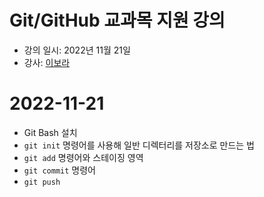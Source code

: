 # Git/GitHub 교과목 지원 강의

- 강의 일시: 2022년 11월 21일
- 강사: [이보라](https://github.com/Violet-Bora-Lee)

# 2022-11-21

- Git Bash 설치
- `git init` 명령어를 사용해 일반 디렉터리를 저장소로 만드는 법
- `git add` 명령어와 스테이징 영역
- `git commit` 명령어
- `git push`